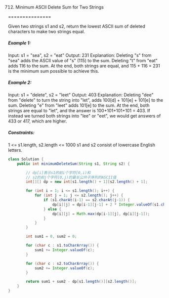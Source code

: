 712. Minimum ASCII Delete Sum for Two Strings

===============

Given two strings s1 and s2, return the lowest ASCII sum of deleted characters to make two strings equal.

##### Example 1:

Input: s1 = "sea", s2 = "eat"
Output: 231
Explanation: Deleting "s" from "sea" adds the ASCII value of "s" (115) to the sum.
Deleting "t" from "eat" adds 116 to the sum.
At the end, both strings are equal, and 115 + 116 = 231 is the minimum sum possible to achieve this.

##### Example 2:

Input: s1 = "delete", s2 = "leet"
Output: 403
Explanation: Deleting "dee" from "delete" to turn the string into "let",
adds 100[d] + 101[e] + 101[e] to the sum.
Deleting "e" from "leet" adds 101[e] to the sum.
At the end, both strings are equal to "let", and the answer is 100+101+101+101 = 403.
If instead we turned both strings into "lee" or "eet", we would get answers of 433 or 417, which are higher.

##### Constraints:

1 <= s1.length, s2.length <= 1000
s1 and s2 consist of lowercase English letters.

```java
class Solution {
    public int minimumDeleteSum(String s1, String s2) {

        // dp[i]表示s1的前i个字符[0,i)和
        // s2的前j个字符[0,j)的最长公共子序列的ASCII值
        int[][] dp = new int[s1.length() + 1][s2.length() + 1];

        for (int i = 1; i <= s1.length(); i++) {
            for (int j = 1; j <= s2.length(); j++) {
                if (s1.charAt(i-1) == s2.charAt(j-1)) {
                    dp[i][j] = dp[i-1][j-1] + 2 * Integer.valueOf(s1.charAt(i-1));
                } else {
                    dp[i][j] = Math.max(dp[i-1][j], dp[i][j-1]);
                }
            }
        }

        int sum1 = 0, sum2 = 0;

        for (char c : s1.toCharArray()) {
            sum1 += Integer.valueOf(c);
        }

        for (char c : s2.toCharArray()) {
            sum2 += Integer.valueOf(c);
        }

        return sum1 + sum2 - dp[s1.length()][s2.length()];
    }
}
```

